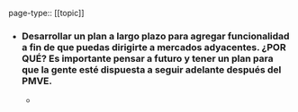page-type:: [[topic]]
- ### Desarrollar un plan a largo plazo para agregar funcionalidad a fin de que puedas dirigirte a mercados adyacentes. ¿POR QUÉ? Es importante pensar a futuro y tener un plan para que la gente esté dispuesta a seguir adelante después del PMVE.
  - 


